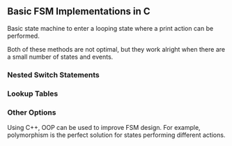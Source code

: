 ## Basic FSM Implementations in C

Basic state machine to enter a looping state where a print action can be performed.

Both of these methods are not optimal, but they work alright when there are a small number of states and events.

### Nested Switch Statements

### Lookup Tables

### Other Options

Using C++, OOP can be used to improve FSM design. For example, polymorphism is the perfect solution for states performing different actions.